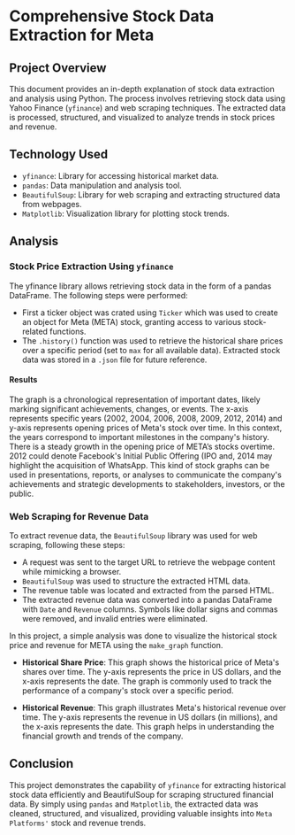 # Comprehensive Stock Data Extraction for Meta

## Project Overview
This document provides an in-depth explanation of stock data extraction and analysis using Python. The process involves retrieving stock data using Yahoo Finance (`yfinance`) and web scraping techniques. The extracted data is processed, structured, and visualized to analyze trends in stock prices and revenue.

## Technology Used

-	`yfinance`: Library for accessing historical market data.
-	`pandas`: Data manipulation and analysis tool.
-	`BeautifulSoup`: Library for web scraping and extracting structured data from webpages.
-	`Matplotlib`: Visualization library for plotting stock trends.
  
## Analysis

### Stock Price Extraction Using `yfinance`

The yfinance library allows retrieving stock data in the form of a pandas DataFrame. The following steps were performed:

- First a ticker object was crated using `Ticker` which was used to create an object for Meta (META) stock, granting access to various stock-related functions.
- The `.history()` function was used to retrieve the historical share prices over a specific period (set to `max` for all available data). Extracted stock data was stored in a `.json` file for future reference.

#### Results

The graph is a chronological representation of important dates, likely marking significant achievements, changes, or events. The x-axis represents specific years (2002, 2004, 2006, 2008, 2009, 2012, 2014) and y-axis represents opening prices of Meta's stock over time. In this context, the years correspond to important milestones in the company's history. There is a steady growth in the opening price of META’s stocks overtime. 2012 could denote Facebook's Initial Public Offering (IPO and, 2014 may highlight the acquisition of WhatsApp.
This kind of stock graphs can be used in presentations, reports, or analyses to communicate the company's achievements and strategic developments to stakeholders, investors, or the public. 

### Web Scraping for Revenue Data

To extract revenue data, the `BeautifulSoup` library was used for web scraping, following these steps:

- A request was sent to the target URL to retrieve the webpage content while mimicking a browser.
- `BeautifulSoup` was used to structure the extracted HTML data.
- The revenue table was located and extracted from the parsed HTML.
- The extracted revenue data was converted into a pandas DataFrame with  `Date` and `Revenue` columns. Symbols like dollar signs and commas were removed, and invalid entries were eliminated.

In this project, a simple analysis was done to visualize the historical stock price and revenue for META using the `make_graph` function.

- **Historical Share Price**:
This graph shows the historical price of Meta's shares over time. The y-axis represents the price in US dollars, and the x-axis represents the date. The graph is commonly used to track the performance of a company's stock over a specific period.

- **Historical Revenue**:
This graph illustrates Meta's historical revenue over time. The y-axis represents the revenue in US dollars (in millions), and the x-axis represents the date. This graph helps in understanding the financial growth and trends of the company.

## Conclusion
This project demonstrates the capability of `yfinance` for extracting historical stock data efficiently and BeautifulSoup for scraping structured financial data. By simply using `pandas` and `Matplotlib`, the extracted data was cleaned, structured, and visualized, providing valuable insights into `Meta Platforms'` stock and revenue trends.
 
